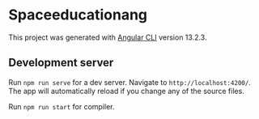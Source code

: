 # Spaceeducationang

This project was generated with [Angular CLI](https://github.com/angular/angular-cli) version 13.2.3.

## Development server

Run `npm run serve` for a dev server. Navigate to `http://localhost:4200/`. The app will automatically reload if you change any of the source files.

Run `npm run start` for compiler. 
